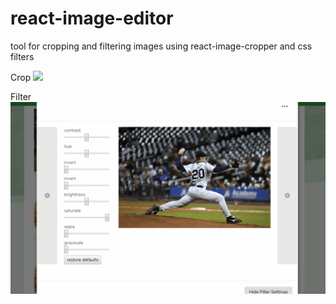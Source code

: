 # react-image-editor
tool for cropping and filtering images using react-image-cropper and css filters

Crop
![](image-editor-example.gif)

Filter
![](image-filter-example.gif)
